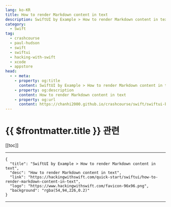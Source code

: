 ```yaml
---
lang: ko-KR
title: How to render Markdown content in text
description: SwiftUI by Example > How to render Markdown content in text
category:
  - Swift
tag: 
  - crashcourse
  - paul-hudson
  - swift
  - swiftui
  - hacking-with-swift
  - xcode
  - appstore
head:
  - - meta:
    - property: og:title
      content: SwiftUI by Example > How to render Markdown content in text
    - property: og:description
      content: How to render Markdown content in text
    - property: og:url
      content: https://chanhi2000.github.io/crashcourse/swift/swiftui-by-example/02-working-with-static-text/how-to-render-markdown-content-in-text.html
---
```


# {{ $frontmatter.title }} 관련

[[toc]]

---

```component VPCard
{
  "title": "SwiftUI by Example > How to render Markdown content in text",
  "desc": "How to render Markdown content in text",
  "link": "https://hackingwithswift.com/quick-start/swiftui/how-to-render-markdown-content-in-text",
  "logo": "https://www.hackingwithswift.com/favicon-96x96.png",
  "background": "rgba(54,94,226,0.2)"
}
```

---

<TagLinks />